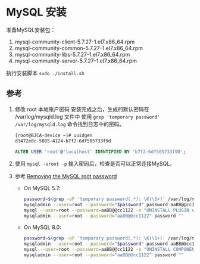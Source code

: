 # MySQL 安装

准备MySQL安装包：

1. mysql-community-client-5.7.27-1.el7.x86_64.rpm
1. mysql-community-common-5.7.27-1.el7.x86_64.rpm
1. mysql-community-libs-5.7.27-1.el7.x86_64.rpm
1. mysql-community-server-5.7.27-1.el7.x86_64.rpm

执行安装脚本 `sudo ./install.sh`

## 参考

1. 修改 root 本地账户密码
    安装完成之后，生成的默认密码在 /var/log/mysqld.log 文件中
    使用 `grep 'temporary password' /var/log/mysqld.log` 命令找到日志中的密码。

    ```bash
    [root@BJCA-device ~]# uuidgen
    d3472e8c-5885-4124-b7f2-6df505733f9d
    ```

    ```sql
    ALTER USER 'root'@'localhost' IDENTIFIED BY 'b7f2-6df505733f9D';
    ```

1. 使用 `mysql -uroot -p` 输入密码后，检查是否可以正常连接MySQL。
1. 参考 [Removing the MySQL root password](https://medium.com/@benmorel/remove-the-mysql-root-password-ba3fcbe29870)

    * On MySQL 5.7:

        ```bash
        password=$(grep -oP 'temporary password(.*): \K(\S+)' /var/log/mysqld.log)
        mysqladmin --user=root --password="$password" password aaBB@@cc1122
        mysql --user=root --password=aaBB@@cc1122 -e "UNINSTALL PLUGIN validate_password;"
        mysqladmin --user=root --password="aaBB@@cc1122" password ""
        ```

    * On MySQL 8.0:

        ```bash
        password=$(grep -oP 'temporary password(.*): \K(\S+)' /var/log/mysqld.log)
        mysqladmin --user=root --password="$password" password aaBB@@cc1122
        mysql --user=root --password=aaBB@@cc1122 -e "UNINSTALL COMPONENT 'file://component_validate_password';"
        mysqladmin --user=root --password="aaBB@@cc1122" password ""
        ```
